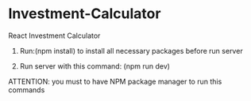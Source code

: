# Investment-Calculator
React Investment Calculator

1. Run:(npm install) to install all necessary packages before run server

2. Run server with this command: (npm run dev)

ATTENTION: you must to have NPM package manager to run this commands
